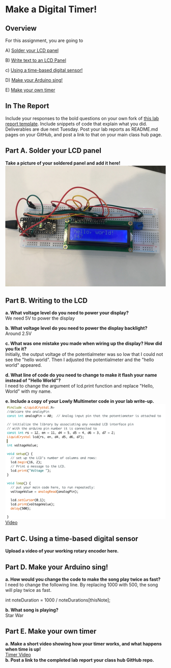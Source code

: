 # Make a Digital Timer!
 
## Overview
For this assignment, you are going to 

A) [Solder your LCD panel](#part-a-solder-your-lcd-panel)

B) [Write text to an LCD Panel](#part-b-writing-to-the-lcd) 

c) [Using a time-based digital sensor!](#part-c-using-a-time-based-digital-sensor)

D) [Make your Arduino sing!](#part-d-make-your-arduino-sing)

E) [Make your own timer](#part-e-make-your-own-timer) 
 
## In The Report
Include your responses to the bold questions on your own fork of [this lab report template](https://github.com/FAR-Lab/IDD-Fa18-Lab2). Include snippets of code that explain what you did. Deliverables are due next Tuesday. Post your lab reports as README.md pages on your GitHub, and post a link to that on your main class hub page.

## Part A. Solder your LCD panel

**Take a picture of your soldered panel and add it here!**
![soldered panel](https://github.com/gw3218/Interactive-Lab-Hub/blob/master/lab2/soldered_panel.JPG)


## Part B. Writing to the LCD
 
**a. What voltage level do you need to power your display?**
<br> We need 5V to power the display

**b. What voltage level do you need to power the display backlight?**
<br> Around 2.5V

**c. What was one mistake you made when wiring up the display? How did you fix it?**
<br> Initially, the output voltage of the potentialmeter was so low that I could not see the "hello world". Then I adjusted the potentialmeter and the "hello world" appeared.


**d. What line of code do you need to change to make it flash your name instead of "Hello World"?**
<br> I need to change the argument of lcd.print function and replace "Hello, World" with my name.
 
**e. Include a copy of your Lowly Multimeter code in your lab write-up.**
![](multimeter_code.png)
<br>
[Video](https://youtu.be/m-HNpAT1uU0) 

## Part C. Using a time-based digital sensor

**Upload a video of your working rotary encoder here.**


## Part D. Make your Arduino sing!

**a. How would you change the code to make the song play twice as fast?**
<br> I need to change the following line. By replacing 1000 with 500, the song will play twice as fast. 

int noteDuration = 1000 / noteDurations[thisNote];


**b. What song is playing?**
<br> Star War

## Part E. Make your own timer

**a. Make a short video showing how your timer works, and what happens when time is up!**
<br>
[Timer Video](https://youtu.be/J6TXTABcc8E)
<br>
**b. Post a link to the completed lab report your class hub GitHub repo.**
